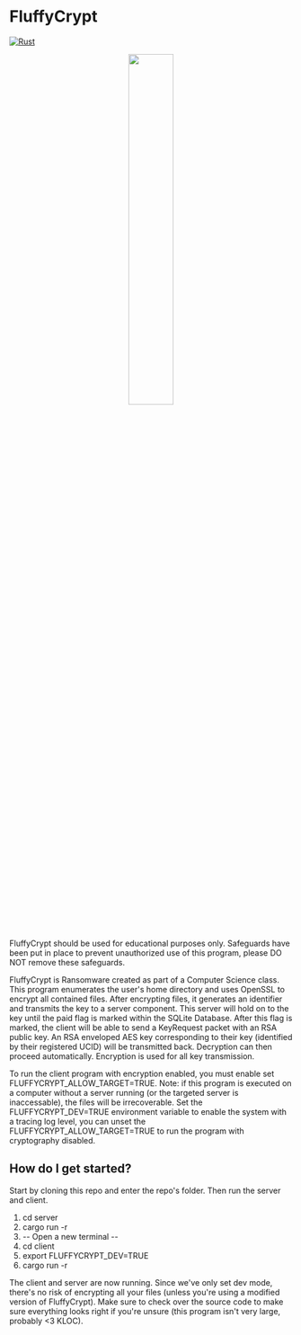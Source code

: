 # FluffyCrypt
[![Rust](https://github.com/Starflight-code/FluffyCrypt/actions/workflows/rust.yml/badge.svg)](https://github.com/Starflight-code/FluffyCrypt/actions/workflows/rust.yml)
<p align="center">
  <img src="https://github.com/user-attachments/assets/d0f5ea9e-9940-4ba6-a716-1a12a9a79111" width=40% height=40%>
</p>

FluffyCrypt should be used for educational purposes only. Safeguards have been put in place to prevent unauthorized use of this program, please DO NOT remove these safeguards.

FluffyCrypt is Ransomware created as part of a Computer Science class. This program enumerates the user's home directory and uses OpenSSL to encrypt all contained files. After encrypting files, it generates an identifier and transmits the key to a server component. This server will hold on to the key until the paid flag is marked within the SQLite Database. After this flag is marked, the client will be able to send a KeyRequest packet with an RSA public key. An RSA enveloped AES key corresponding to their key (identified by their registered UCID) will be transmitted back. Decryption can then proceed automatically. Encryption is used for all key transmission.

To run the client program with encryption enabled, you must enable set FLUFFYCRYPT_ALLOW_TARGET=TRUE. Note: if this program is executed on a computer without a server running (or the targeted server is inaccessable), the files will be irrecoverable. Set the FLUFFYCRYPT_DEV=TRUE environment variable to enable the system with a tracing log level, you can unset the FLUFFYCRYPT_ALLOW_TARGET=TRUE to run the program with cryptography disabled.

## How do I get started?

Start by cloning this repo and enter the repo's folder. Then run the server and client.
1. cd server
2. cargo run -r
3. -- Open a new terminal --
4. cd client
5. export FLUFFYCRYPT_DEV=TRUE
6. cargo run -r

The client and server are now running. Since we've only set dev mode, there's no risk of encrypting all your files (unless you're using a modified version of FluffyCrypt). Make sure to check over the source code to make sure everything looks right if you're unsure (this program isn't very large, probably <3 KLOC).
